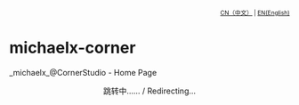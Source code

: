 
<div style="text-align:right; font-size:0.75em">
  <span><a href="./zh-CN/">CN（中文）</a></span> | <span><a href="./en/">EN(English)</a></span>
</div>

# michaelx-corner
\_michaelx\_@CornerStudio - Home Page

<div style="text-align:center; width:100%; text-size:2em">跳转中…… / Redirecting...</div>
<script language="javascript" type="text/javascript">     
var lang = navigator.language||navigator.userLanguage;
    lang = lang.substr(0, 2);
    if(lang == 'zh'){  
        window.location.replace('./zh-CN/');
    }else{  
        window.location.replace('./en/')  
    }  
</script> 

